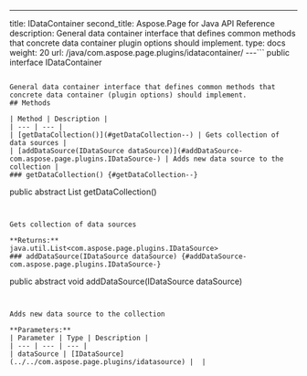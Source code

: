 ---
title: IDataContainer
second_title: Aspose.Page for Java API Reference
description: General data container interface that defines common methods that concrete data container plugin options should implement.
type: docs
weight: 20
url: /java/com.aspose.page.plugins/idatacontainer/
---```
public interface IDataContainer
```

General data container interface that defines common methods that concrete data container (plugin options) should implement.
## Methods

| Method | Description |
| --- | --- |
| [getDataCollection()](#getDataCollection--) | Gets collection of data sources |
| [addDataSource(IDataSource dataSource)](#addDataSource-com.aspose.page.plugins.IDataSource-) | Adds new data source to the collection |
### getDataCollection() {#getDataCollection--}
```
public abstract List<IDataSource> getDataCollection()
```


Gets collection of data sources

**Returns:**
java.util.List<com.aspose.page.plugins.IDataSource>
### addDataSource(IDataSource dataSource) {#addDataSource-com.aspose.page.plugins.IDataSource-}
```
public abstract void addDataSource(IDataSource dataSource)
```


Adds new data source to the collection

**Parameters:**
| Parameter | Type | Description |
| --- | --- | --- |
| dataSource | [IDataSource](../../com.aspose.page.plugins/idatasource) |  |

